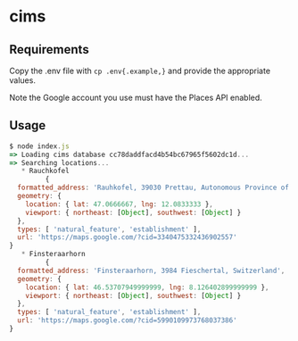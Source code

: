 # cims

## Requirements

Copy the .env file with `cp .env{.example,}` and provide the appropriate values.

Note the Google account you use must have the Places API enabled.

## Usage

```js
$ node index.js
=> Loading cims database cc78daddfacd4b54bc67965f5602dc1d...
=> Searching locations...
   * Rauchkofel
         {
  formatted_address: 'Rauhkofel, 39030 Prettau, Autonomous Province of Bolzano – South Tyrol, Italy',
  geometry: {
    location: { lat: 47.0666667, lng: 12.0833333 },
    viewport: { northeast: [Object], southwest: [Object] }
  },
  types: [ 'natural_feature', 'establishment' ],
  url: 'https://maps.google.com/?cid=3340475332436902557'
}
   * Finsteraarhorn
         {
  formatted_address: 'Finsteraarhorn, 3984 Fieschertal, Switzerland',
  geometry: {
    location: { lat: 46.53707949999999, lng: 8.126402899999999 },
    viewport: { northeast: [Object], southwest: [Object] }
  },
  types: [ 'natural_feature', 'establishment' ],
  url: 'https://maps.google.com/?cid=5990109973768037386'
}
```
